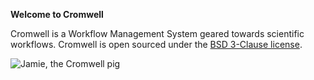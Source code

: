 **Welcome to Cromwell**

Cromwell is a Workflow Management System geared towards scientific workflows. Cromwell is open sourced under the [BSD 3-Clause license](https://github.com/broadinstitute/cromwell/blob/develop/LICENSE.txt).

![Jamie, the Cromwell pig](https://us.v-cdn.net/5019796/uploads/FileUpload/63/29e34d502031fc9f0114aadb394337.png)